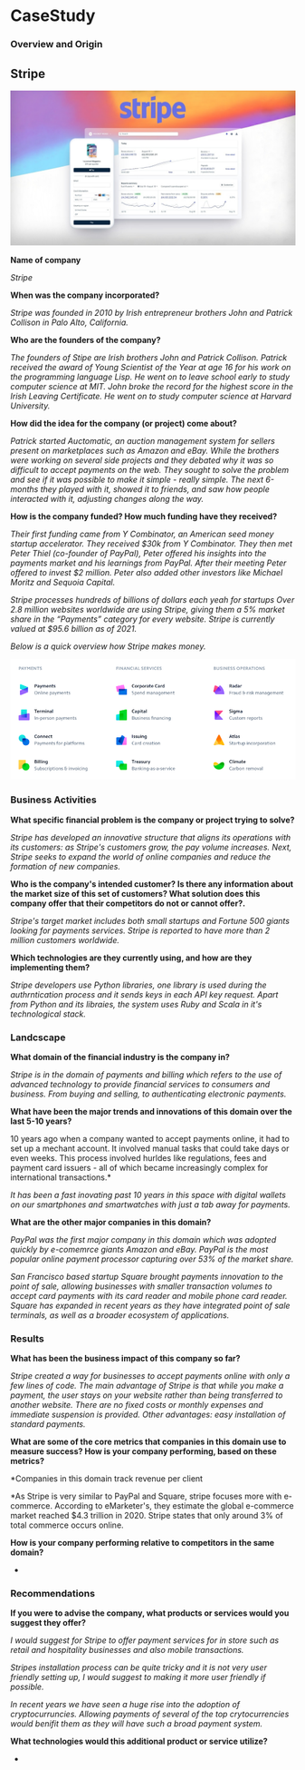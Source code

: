 # CaseStudy
### Overview and Origin
## Stripe

![mardown-image](stripe.jpg)

**Name of company**

*Stripe*

**When was the company incorporated?**

*Stripe was founded in 2010 by Irish entrepreneur brothers John and Patrick Collison in Palo Alto, California.*

**Who are the founders of the company?**

*The founders of Stipe are Irish brothers John and Patrick Collison. Patrick received the award of Young Scientist of the Year at age 16 for his work on the programming language Lisp. He went on to leave school early to study computer science at MIT. John broke the record for the highest score in the Irish Leaving Certificate. He went on to study computer science at Harvard University.*

**How did the idea for the company (or project) come about?**

*Patrick started Auctomatic, an auction management system for sellers present on marketplaces such as Amazon and eBay. While the brothers were working on several side projects and they debated why it was so difficult to accept payments on the web. They sought to solve the problem and see if it was possible to make it simple - really simple. The next 6-months they played with it, showed it to friends, and saw how people interacted with it, adjusting changes along the way.*

**How is the company funded? How much funding have they received?**

*Their first funding came from Y Combinator, an American seed money startup accelerator. They received $30k from Y Combinator. They then met Peter Thiel (co-founder of PayPal), Peter offered his insights into the payments market and his learnings from PayPal. After their meeting Peter offered to invest $2 million. Peter also added other investors like Michael Moritz and Sequoia Capital.*

*Stripe processes hundreds of billions of dollars each yeah for startups
Over 2.8 million websites worldwide are using Stripe, giving them a 5% market share in the “Payments” category for every website.
Stripe is currently valued at $95.6 billion as of 2021.*


*Below is a quick overview how Stripe makes money.*

![mardown-image](stripe-products.png)



### Business Activities

**What specific financial problem is the company or project trying to solve?**

*Stripe has developed an innovative structure that aligns its operations with its customers: as Stripe's customers grow, the pay volume increases. Next, Stripe seeks to expand the world of online companies and reduce the formation of new companies.*

**Who is the company's intended customer?  Is there any information about the market size of this set of customers?
What solution does this company offer that their competitors do not or cannot offer?.**

*Stripe's target market includes both small startups and Fortune 500 giants looking for payments services. Stripe is reported to have more than 2 million customers worldwide.*

 

 **Which technologies are they currently using, and how are they implementing them?**

 *Stripe developers use Python libraries, one library is used during the authrntication process and it sends keys in each API key request. Apart from Python and its libraies, the system uses Ruby and Scala in it's technological stack.*

 ### Landcscape

 **What domain of the financial industry is the company in?**

 *Stripe is in the domain of payments and billing which refers to the use of advanced technology to provide financial services to consumers and business. From buying and selling, to authenticating electronic payments.*

 **What have been the major trends and innovations of this domain over the last 5-10 years?**

 10 years ago when a company wanted to accept payments online, it had to set up a mechant account. It involved manual tasks that could take days or even weeks. This process involved hurldes like regulations, fees and payment card issuers - all of which became increasingly complex for international transactions.*

 *It has been a fast inovating past 10 years in this space with digital wallets on our smartphones and smartwatches with just a tab away for payments.*

 

 **What are the other major companies in this domain?**

 *PayPal was the first major company in this domain which was adopted quickly by e-comemrce giants Amazon and eBay. PayPal is the most popular online payment processor capturing over 53% of the market share.*

 *San Francisco based startup Square brought payments innovation to the point of sale, allowing businesses with smaller transaction volumes to accept card payments with its card reader and mobile phone card reader. Square has expanded in recent years as they have integrated point of sale terminals, as well as a broader ecosystem of applications.*

 ### Results

 **What has been the business impact of this company so far?**

 *Stripe created a way for businesses to accept payments online with only a few lines of code. The main advantage of Stripe is that while you make a payment, the user stays on your website rather than being transferred to another website. There are no fixed costs or monthly expenses and immediate suspension is provided. Other advantages: easy installation of standard payments.*

 **What are some of the core metrics that companies in this domain use to measure success? How is your company performing, based on these metrics?**

 *Companies in this domain track revenue per client

 *As Stripe is very similar to PayPal and Square, stripe focuses more with e-commerce. According to eMarketer's, they estimate the global e-commerce market reached $4.3 trillion in 2020. Stripe states that only around 3% of total commerce occurs online.

 **How is your company performing relative to competitors in the same domain?**

 *

 ### Recommendations

 **If you were to advise the company, what products or services would you suggest they offer?**

 *I would suggest for Stripe to offer payment services for in store such as retail and hospitality businesses and also mobile transactions.*

 *Stripes installation process can be quite tricky and it is not very user friendly setting up, I would suggest to making it more user friendly if possible.*

 *In recent years we have seen a huge rise into the adoption of cryptocurruncies. Allowing payments of several of the top crytocurrencies would benifit them as they will have such a broad payment system.*

 **What technologies would this additional product or service utilize?**

*















